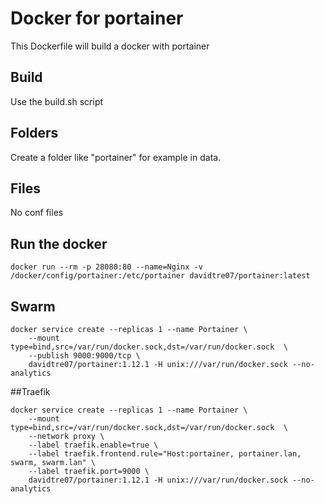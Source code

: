 # Docker for portainer
This Dockerfile will build a docker with portainer

## Build
Use the build.sh script

## Folders
Create a folder like "portainer" for example in data.

## Files
No conf files

## Run the docker
```
docker run --rm -p 28080:80 --name=Nginx -v /docker/config/portainer:/etc/portainer davidtre07/portainer:latest
```

## Swarm
```
docker service create --replicas 1 --name Portainer \
	--mount type=bind,src=/var/run/docker.sock,dst=/var/run/docker.sock  \
	--publish 9000:9000/tcp \
	davidtre07/portainer:1.12.1 -H unix:///var/run/docker.sock --no-analytics
```

##Traefik
```
docker service create --replicas 1 --name Portainer \
	--mount type=bind,src=/var/run/docker.sock,dst=/var/run/docker.sock  \
	--network proxy \
	--label traefik.enable=true \
	--label traefik.frontend.rule="Host:portainer, portainer.lan, swarm, swarm.lan" \
	--label traefik.port=9000 \
	davidtre07/portainer:1.12.1 -H unix:///var/run/docker.sock --no-analytics
```
